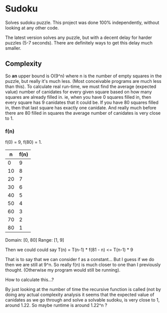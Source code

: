 # Sudoku

Solves sudoku puzzle. This project was done 100% independently, without looking at any other code.

The latest version solves any puzzle, but with a decent delay for harder puzzles (5-7 seconds). There are definitely ways to get this delay much smaller.

## Complexity

So **an** upper bound is O(9^n) where n is the number of empty squares in the puzzle, but really it's much less. (Most conceivable programs are much less than this). To calculate real run-time, we must find the average (expected value) number of canidates for every given square based on how many squares are already filled in. ie, when you have 0 squares filled in, then every square has 9 canidates that it could be. If you have 80 squares filled in, then that last square has exactly one canidate. And really much before there are 80 filled in squares the average number of canidates is very close to 1. 

### f(n)

f(0) = 9, f(80) = 1.

|  n  |f(n)|
|---- |----|
|  0  | 9  |
|  10 | 8  |
|  20 | 7  |
|  30 | 6  |
|  40 | 5  |
|  50 | 4  |
|  60 | 3  |
|  70 | 2  |
|  80 | 1  |


Domain: [0, 80]
Range: [1, 9] 

Then we could could say T(n) = T(n-1) * f(81 - n) <= T(n-1) * 9

That is to say that we can consider f as a constant... But I guess if we do then we are still at 9^n. So really f(n) is much closer to one than I previously thought. (Otherwise my program would still be running).

How to calculate this...?

By just looking at the number of time the recursive function is called (not by doing any actual complexity analysis it seems that the expected value of canidates as we go through and solve a solvable sudoku, is very close to 1, around 1.22. So maybe runtime is around 1.22^n ?
